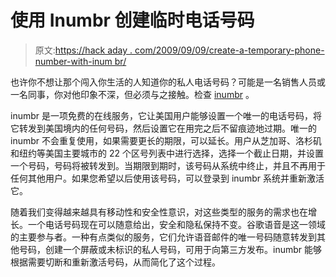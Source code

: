 # 使用 Inumbr 创建临时电话号码

> 原文:[https://hack aday . com/2009/09/09/create-a-temporary-phone-number-with-inum br/](https://hackaday.com/2009/09/09/create-a-temporary-phone-number-with-inumbr/)

也许你不想让那个闯入你生活的人知道你的私人电话号码？可能是一名销售人员或一名同事，你对他印象不深，但必须与之接触。检查 [inumbr](http://www.inumbr.com) 。

inumbr 是一项免费的在线服务，它让美国用户能够设置一个唯一的电话号码，将它转发到美国境内的任何号码，然后设置它在用完之后不留痕迹地过期。唯一的 inumbr 不会重复使用，如果需要更长的期限，可以延长。用户从芝加哥、洛杉矶和纽约等美国主要城市的 22 个区号列表中进行选择，选择一个截止日期，并设置一个号码，号码将被转发到。当期限到期时，该号码从系统中终止，并且不再用于任何其他用户。如果您希望以后使用该号码，可以登录到 inumbr 系统并重新激活它。

随着我们变得越来越具有移动性和安全性意识，对这些类型的服务的需求也在增长。一个电话号码现在可以随意给出，安全和隐私保持不变。谷歌语音是这一领域的主要参与者。一种有点类似的服务，它们允许语音邮件的唯一号码随意转发到其他号码，创建一个屏蔽或未标识的私人号码，可用于向第三方发布。inumbr 能够根据需要切断和重新激活号码，从而简化了这个过程。